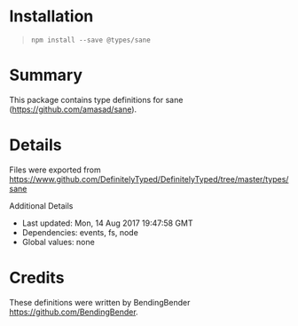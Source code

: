 # Installation
> `npm install --save @types/sane`

# Summary
This package contains type definitions for sane (https://github.com/amasad/sane).

# Details
Files were exported from https://www.github.com/DefinitelyTyped/DefinitelyTyped/tree/master/types/sane

Additional Details
 * Last updated: Mon, 14 Aug 2017 19:47:58 GMT
 * Dependencies: events, fs, node
 * Global values: none

# Credits
These definitions were written by BendingBender <https://github.com/BendingBender>.
